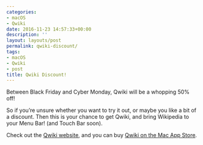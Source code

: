 ```yaml
---
categories:
- macOS
- Qwiki
date: 2016-11-23 14:57:33+00:00
description: ''
layout: layouts/post
permalink: qwiki-discount/
tags:
- macOS
- Qwiki
- post
title: Qwiki Discount!
---
```


<div class="kg-card-markdown">
<p>Between Black Friday and Cyber Monday, Qwiki will be a whopping 50% off!</p>
<p>So if you&#8217;re unsure whether you want to try it out, or maybe you like a bit of a discount. Then this is your chance to get Qwiki, and bring Wikipedia to your Menu Bar! (and Touch Bar soon).</p>
<p>Check out the <a href="http://getqwiki.co">Qwiki website</a>, and you can buy <a href="https://geo.itunes.apple.com/us/app/qwiki-search-bar-article-viewer/id1115955666?mt=12&amp;at=1010l4Hj&amp;ct=bfcm">Qwiki on the Mac App Store</a>.</p>
</div>